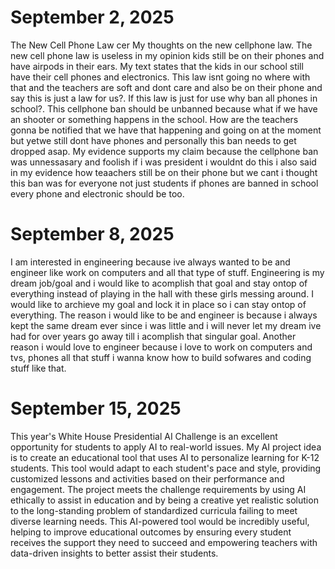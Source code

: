 # September 2, 2025
The New Cell Phone Law cer
My thoughts on the new cellphone law. The new cell phone law is useless in my opinion kids still be on their phones and have airpods in their ears. My text states that the kids in our school still have their cell phones and electronics. This law isnt going no where with that and the teachers are soft and dont care and also be on their phone and say this is just a law for us?. If this law is just for use why ban all phones in school?. This cellphone ban should be unbanned because what if we have an shooter or something happens in the school. How are the teachers gonna be notified that we have that happening and going on at the moment but yetwe still dont have phones and personally this ban needs to get dropped asap. My evidence supports my claim because the cellphone ban was unnessasary and foolish if i was president i wouldnt do this i also said in my evidence how teaachers still be on their phone but we cant i thought this ban was for everyone not just students if phones are banned in school every phone and electronic should be too.
# September 8, 2025
   I am interested in engineering because ive always wanted to be and engineer like work on computers and all that type of stuff. Engineering is my dream job/goal and i would like to acomplish that goal and stay ontop of everything instead of playing in the hall with these girls messing around. I would like to archieve my goal and lock it in place so i can stay ontop of everything. The reason i would like to be and engineer is because i always kept the same dream ever since i was little and i will never let my dream ive had for over years go away till i acomplish that singular goal. Another reason i would love to engineer because i love to work on computers and tvs, phones all that stuff i wanna know how to build sofwares and coding stuff like that.
# September 15, 2025
This year's White House Presidential AI Challenge is an excellent opportunity for students to apply AI to real-world issues. My AI project idea is to create an educational tool that uses AI to personalize learning for K-12 students. This tool would adapt to each student's pace and style, providing customized lessons and activities based on their performance and engagement. The project meets the challenge requirements by using AI ethically to assist in education and by being a creative yet realistic solution to the long-standing problem of standardized curricula failing to meet diverse learning needs. This AI-powered tool would be incredibly useful, helping to improve educational outcomes by ensuring every student receives the support they need to succeed and empowering teachers with data-driven insights to better assist their students.
